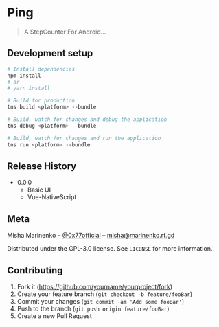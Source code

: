 # Ping
> A StepCounter For Android...
<!-- 
[![NPM Version][npm-image]][npm-url]
[![Build Status][travis-image]][travis-url]
[![Downloads Stats][npm-downloads]][npm-url]
-->
## Development setup

``` bash
# Install dependencies
npm install
# or
# yarn install

# Build for production
tns build <platform> --bundle

# Build, watch for changes and debug the application
tns debug <platform> --bundle

# Build, watch for changes and run the application
tns run <platform> --bundle
```

## Release History

* 0.0.0
    * Basic UI
    * Vue-NativeScript
    

## Meta

Misha Marinenko – [@0x77official](https://t.me/w20x77) – misha@marinenko.rf.gd

Distributed under the GPL-3.0 license. See ``LICENSE`` for more information.

## Contributing

1. Fork it (<https://github.com/yourname/yourproject/fork>)
2. Create your feature branch (`git checkout -b feature/fooBar`)
3. Commit your changes (`git commit -am 'Add some fooBar'`)
4. Push to the branch (`git push origin feature/fooBar`)
5. Create a new Pull Request